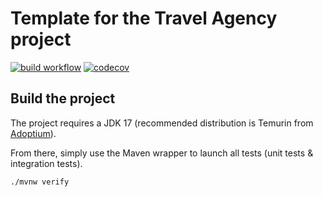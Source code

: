 # Template for the Travel Agency project

[![build workflow](https://github.com/WilliLeDoz/travel_agency/actions/workflows/build.yml/badge.svg)](https://github.com/WilliLeDoz/travel_agency/actions)
[![codecov](https://codecov.io/gh/WilliLeDoz/travel_agency/branch/main/graph/badge.svg)](https://codecov.io/gh/WilliLeDoz/travel_agency)

## Build the project

The project requires a JDK 17 (recommended distribution is Temurin from [Adoptium](https://adoptium.net/)).

From there, simply use the Maven wrapper to launch all tests (unit tests & integration tests).

`./mvnw verify`
